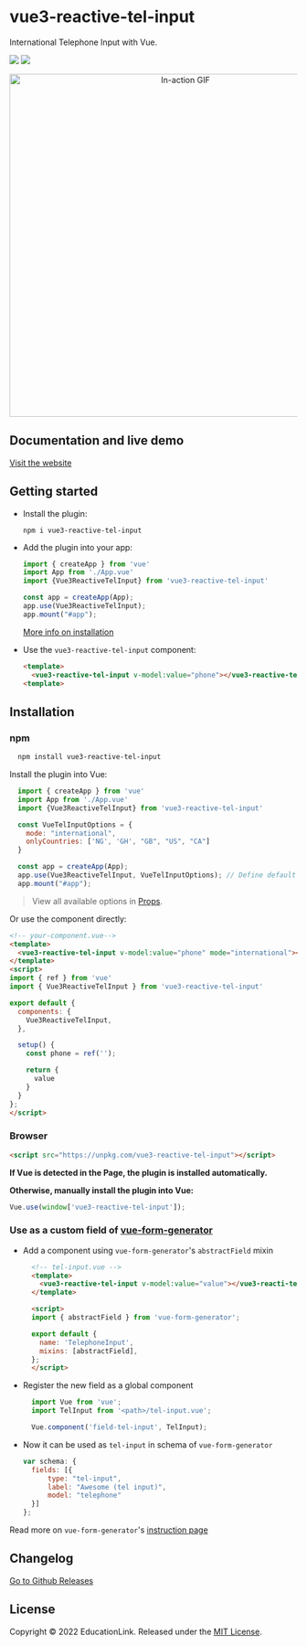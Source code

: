 # vue3-reactive-tel-input
International Telephone Input with Vue.

[![](https://img.shields.io/npm/dt/vue3-tel-input.svg)](https://www.npmjs.com/package/vue3-reactive-tel-input) [![](https://img.shields.io/github/stars/victorybiz/vue3-tel-input.svg)](https://github.com/victorybiz/vue3-tel-input)

<p align="center">
<img width="600px" alt="In-action GIF" src="https://thumbs.gfycat.com/EducatedPoliteBluefintuna-size_restricted.gif"/>
</p>

## Documentation and live demo

[Visit the website](https://educationlink.github.io/vue-tel-input/)

## Getting started
- Install the plugin:

  ```
  npm i vue3-reactive-tel-input
  ```

- Add the plugin into your app:

  ```javascript
  import { createApp } from 'vue'
  import App from './App.vue'
  import {Vue3ReactiveTelInput} from 'vue3-reactive-tel-input'

  const app = createApp(App);
  app.use(Vue3ReactiveTelInput);
  app.mount("#app");
  ```

  [More info on installation](#installation)

- Use the `vue3-reactive-tel-input` component:

  ```html
  <template>
    <vue3-reactive-tel-input v-model:value="phone"></vue3-reactive-tel-input>
  <template>
  ```

## Installation
### npm
```bash
  npm install vue3-reactive-tel-input
```

Install the plugin into Vue:

```javascript
  import { createApp } from 'vue'
  import App from './App.vue'
  import {Vue3ReactiveTelInput} from 'vue3-reactive-tel-input'

  const VueTelInputOptions = {
    mode: "international",
    onlyCountries: ['NG', 'GH', "GB", "US", "CA"]
  }

  const app = createApp(App);
  app.use(Vue3ReactiveTelInput, VueTelInputOptions); // Define default global options here (optional)
  app.mount("#app");
```
> View all available options in [Props](https://educationlink.github.io/vue-tel-input/documentation/props.html).

Or use the component directly:

```html
<!-- your-component.vue-->
<template>
  <vue3-reactive-tel-input v-model:value="phone" mode="international"></vue3-reactive-tel-input>
</template>
<script>
import { ref } from 'vue'
import { Vue3ReactiveTelInput } from 'vue3-reactive-tel-input'

export default {
  components: {
    Vue3ReactiveTelInput,
  },

  setup() {
    const phone = ref('');

    return {
      value
    }
  }
};
</script>
```

### Browser

```html
<script src="https://unpkg.com/vue3-reactive-tel-input"></script>
```

**If Vue is detected in the Page, the plugin is installed automatically.**

**Otherwise, manually install the plugin into Vue:**

```js
Vue.use(window['vue3-reactive-tel-input']);
```

### Use as a custom field of [vue-form-generator](https://github.com/vue-generators/vue-form-generator)

- Add a component using `vue-form-generator`'s `abstractField` mixin
  ```html
    <!-- tel-input.vue -->
    <template>
      <vue3-reactive-tel-input v-model:value="value"></vue3-reacti-tel-input>
    </template>

    <script>
    import { abstractField } from 'vue-form-generator';

    export default {
      name: 'TelephoneInput',
      mixins: [abstractField],
    };
    </script>
  ```

- Register the new field as a global component
  ```js
    import Vue from 'vue';
    import TelInput from '<path>/tel-input.vue';

    Vue.component('field-tel-input', TelInput);
  ```

- Now it can be used as `tel-input` in schema of `vue-form-generator`
  ```js
  var schema: {
    fields: [{
        type: "tel-input",
        label: "Awesome (tel input)",
        model: "telephone"
    }]
  };
  ```
Read more on `vue-form-generator`'s [instruction page](https://icebob.gitbooks.io/vueformgenerator/content/fields/custom_fields.html)


## Changelog
[Go to Github Releases](https://github.com/victorybiz/vue3-tel-input/releases)

## License

Copyright &copy; 2022 EducationLink.
Released under the [MIT License](https://github.com/victorybiz/vue3-tel-input/blob/master/LICENSE).

